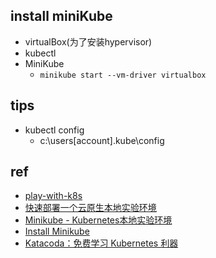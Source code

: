 
## install miniKube
+ virtualBox(为了安装hypervisor)
+ kubectl
+ MiniKube
    - `minikube start --vm-driver virtualbox`


## tips
+ kubectl config
    - c:\users\[account]\.kube\config

## ref

+ [play-with-k8s](https://labs.play-with-k8s.com/)
+ [快速部署一个云原生本地实验环境](https://jimmysong.io/kubernetes-handbook/cloud-native/cloud-native-local-quick-start.html)
+ [Minikube - Kubernetes本地实验环境](https://yq.aliyun.com/articles/221687)
+ [Install Minikube](https://kubernetes.io/zh/docs/tasks/tools/install-minikube/)
+ [Katacoda：免费学习 Kubernetes 利器](https://developer.aliyun.com/article/752183)